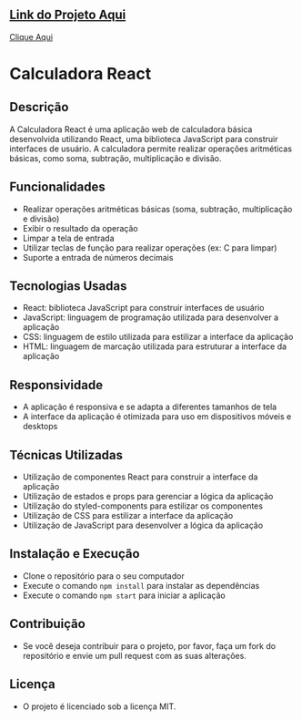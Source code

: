## [Link do Projeto Aqui](https://andreailton.github.io/Calculadora-React-Responsiva/)  
[Clique Aqui](https://andreailton.github.io/Calculadora-React-Responsiva/)


**Calculadora React**
======================

**Descrição**
---------------

A Calculadora React é uma aplicação web de calculadora básica desenvolvida utilizando React, uma biblioteca JavaScript para construir interfaces de usuário. A calculadora permite realizar operações aritméticas básicas, como soma, subtração, multiplicação e divisão.

**Funcionalidades**
------------------

* Realizar operações aritméticas básicas (soma, subtração, multiplicação e divisão)
* Exibir o resultado da operação
* Limpar a tela de entrada
* Utilizar teclas de função para realizar operações (ex: C para limpar)
* Suporte a entrada de números decimais

**Tecnologias Usadas**
----------------------

* React: biblioteca JavaScript para construir interfaces de usuário
* JavaScript: linguagem de programação utilizada para desenvolver a aplicação
* CSS: linguagem de estilo utilizada para estilizar a interface da aplicação
* HTML: linguagem de marcação utilizada para estruturar a interface da aplicação

**Responsividade**
-----------------

* A aplicação é responsiva e se adapta a diferentes tamanhos de tela
* A interface da aplicação é otimizada para uso em dispositivos móveis e desktops

**Técnicas Utilizadas**
----------------------

* Utilização de componentes React para construir a interface da aplicação
* Utilização de estados e props para gerenciar a lógica da aplicação
* Utilização do styled-components para estilizar os componentes
* Utilização de CSS para estilizar a interface da aplicação
* Utilização de JavaScript para desenvolver a lógica da aplicação

**Instalação e Execução**
-------------------------

* Clone o repositório para o seu computador
* Execute o comando `npm install` para instalar as dependências
* Execute o comando `npm start` para iniciar a aplicação

**Contribuição**
----------------

* Se você deseja contribuir para o projeto, por favor, faça um fork do repositório e envie um pull request com as suas alterações.

**Licença**
------------

* O projeto é licenciado sob a licença MIT.
